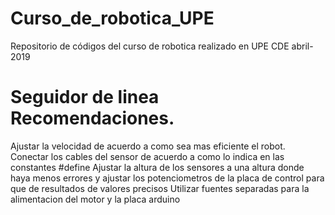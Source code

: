 # Curso_de_robotica_UPE

Repositorio de códigos del curso de robotica realizado en UPE CDE abril-2019

# Seguidor de linea Recomendaciones.

Ajustar la velocidad de acuerdo a como sea mas eficiente el robot.
Conectar los cables del sensor de acuerdo a como lo indica en las constantes #define
Ajustar la altura de los sensores a una altura donde haya menos errores y ajustar los potenciometros de la placa de control para que de resultados de valores precisos
Utilizar fuentes separadas para la alimentacion del motor y la placa arduino
